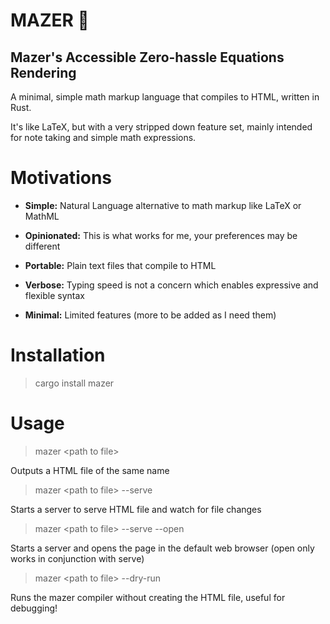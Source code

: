 # MAZER 🍁
## Mazer's Accessible Zero-hassle Equations Rendering

A minimal, simple math markup language that compiles to HTML, written in Rust.  

It's like LaTeX, but with a very stripped down feature set, mainly intended for note taking and simple math expressions.


# Motivations

- **Simple:** Natural Language alternative to math markup like LaTeX or MathML  

- **Opinionated:** This is what works for me, your preferences may be different  

- **Portable:** Plain text files that compile to HTML  

- **Verbose:** Typing speed is not a concern which enables expressive and flexible syntax  
  
- **Minimal:** Limited features (more to be added as I need them)  


# Installation

> cargo install mazer


# Usage

> mazer \<path to file>  

Outputs a HTML file of the same name  

> mazer \<path to file> --serve  

Starts a server to serve HTML file and watch for file changes  
 
> mazer \<path to file> --serve --open  

Starts a server and opens the page in the default web browser (open only works in conjunction with serve)  

> mazer \<path to file> --dry-run  

Runs the mazer compiler without creating the HTML file, useful for debugging!
